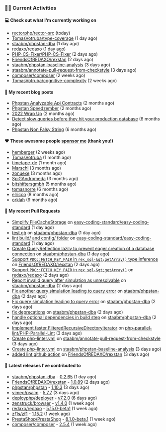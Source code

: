 ### 👨‍💻 Current Activities


#### 💻 Check out what I'm currently working on

- [rectorphp/rector-src](https://github.com/rectorphp/rector-src) (today)
- [TomasVotruba/type-coverage](https://github.com/TomasVotruba/type-coverage) (1 day ago)
- [staabm/phpstan-dba](https://github.com/staabm/phpstan-dba) (1 day ago)
- [redaxo/redaxo](https://github.com/redaxo/redaxo) (1 day ago)
- [PHP-CS-Fixer/PHP-CS-Fixer](https://github.com/PHP-CS-Fixer/PHP-CS-Fixer) (2 days ago)
- [FriendsOfREDAXO/rexstan](https://github.com/FriendsOfREDAXO/rexstan) (2 days ago)
- [staabm/phpstan-baseline-analysis](https://github.com/staabm/phpstan-baseline-analysis) (3 days ago)
- [staabm/annotate-pull-request-from-checkstyle](https://github.com/staabm/annotate-pull-request-from-checkstyle) (3 days ago)
- [composer/composer](https://github.com/composer/composer) (2 weeks ago)
- [TomasVotruba/cognitive-complexity](https://github.com/TomasVotruba/cognitive-complexity) (2 weeks ago)


#### 📜 My recent blog posts

- [Phpstan Analyzable Api Contracts](https://staabm.github.io/2022/12/29/phpstan-analyzable-api-contracts.html) (2 months ago)
- [Phpstan Speedzember](https://staabm.github.io/2022/12/23/phpstan-speedzember.html) (2 months ago)
- [2022 Wrap Up](https://staabm.github.io/2022/12/20/2022-wrap-up.html) (2 months ago)
- [Detect slow queries before they hit your production database](https://staabm.github.io/2022/08/16/phpstan-dba-query-plan-analysis.html) (6 months ago)
- [Phpstan Non Falsy String](https://staabm.github.io/2022/08/11/phpstan-non-falsy-string.html) (6 months ago)


#### ❤️ These awesome people [sponsor me](https://github.com/sponsors/staabm) (thank you!)

- [hemberger](https://github.com/hemberger) (2 weeks ago)
- [TomasVotruba](https://github.com/TomasVotruba) (1 month ago)
- [timetape-de](https://github.com/timetape-de) (1 month ago)
- [Marschl](https://github.com/Marschl) (3 months ago)
- [zonuexe](https://github.com/zonuexe) (3 months ago)
- [SpiGAndromeda](https://github.com/SpiGAndromeda) (3 months ago)
- [bitshiftersgmbh](https://github.com/bitshiftersgmbh) (5 months ago)
- [tomasnorre](https://github.com/tomasnorre) (6 months ago)
- [elricco](https://github.com/elricco) (8 months ago)
- [orklah](https://github.com/orklah) (9 months ago)


#### 🔨 My recent Pull Requests

- [Simplify FileCacheStorage](https://github.com/easy-coding-standard/easy-coding-standard/pull/62) on [easy-coding-standard/easy-coding-standard](https://github.com/easy-coding-standard/easy-coding-standard) (1 day ago)
- [test gh](https://github.com/staabm/phpstan-dba/pull/555) on [staabm/phpstan-dba](https://github.com/staabm/phpstan-dba) (1 day ago)
- [lint build/ and config/ folder](https://github.com/easy-coding-standard/easy-coding-standard/pull/61) on [easy-coding-standard/easy-coding-standard](https://github.com/easy-coding-standard/easy-coding-standard) (1 day ago)
- [Create QueryReflection lazily to prevent eager creation of a database connection](https://github.com/staabm/phpstan-dba/pull/554) on [staabm/phpstan-dba](https://github.com/staabm/phpstan-dba) (1 day ago)
- [Support `PDO::FETCH_KEY_PAIR` in `rex_sql-&gt;getArray()` type inference](https://github.com/FriendsOfREDAXO/rexstan/pull/361) on [FriendsOfREDAXO/rexstan](https://github.com/FriendsOfREDAXO/rexstan) (2 days ago)
- [Support `PDO::FETCH_KEY_PAIR` in `rex_sql-&gt;getArray()`](https://github.com/redaxo/redaxo/pull/5615) on [redaxo/redaxo](https://github.com/redaxo/redaxo) (2 days ago)
- [Report invalid query after simulation as unresolvable](https://github.com/staabm/phpstan-dba/pull/551) on [staabm/phpstan-dba](https://github.com/staabm/phpstan-dba) (2 days ago)
- [Fix another query simulation leading to query error](https://github.com/staabm/phpstan-dba/pull/550) on [staabm/phpstan-dba](https://github.com/staabm/phpstan-dba) (2 days ago)
- [Fix query simulation leading to query error](https://github.com/staabm/phpstan-dba/pull/549) on [staabm/phpstan-dba](https://github.com/staabm/phpstan-dba) (2 days ago)
- [fix deprecations](https://github.com/staabm/phpstan-dba/pull/546) on [staabm/phpstan-dba](https://github.com/staabm/phpstan-dba) (2 days ago)
- [handle optional dependencies in build step](https://github.com/staabm/phpstan-dba/pull/545) on [staabm/phpstan-dba](https://github.com/staabm/phpstan-dba) (2 days ago)
- [Implement faster FilteredRecursiveDirectoryIterator](https://github.com/php-parallel-lint/PHP-Parallel-Lint/pull/136) on [php-parallel-lint/PHP-Parallel-Lint](https://github.com/php-parallel-lint/PHP-Parallel-Lint) (3 days ago)
- [Create php-linter.yml](https://github.com/staabm/annotate-pull-request-from-checkstyle/pull/108) on [staabm/annotate-pull-request-from-checkstyle](https://github.com/staabm/annotate-pull-request-from-checkstyle) (3 days ago)
- [Create php-linter.yml](https://github.com/staabm/phpstan-baseline-analysis/pull/97) on [staabm/phpstan-baseline-analysis](https://github.com/staabm/phpstan-baseline-analysis) (3 days ago)
- [added lint github action](https://github.com/FriendsOfREDAXO/rexstan/pull/357) on [FriendsOfREDAXO/rexstan](https://github.com/FriendsOfREDAXO/rexstan) (3 days ago)


#### 🔭 Latest releases I've contributed to

- [staabm/phpstan-dba](https://github.com/staabm/phpstan-dba) - [0.2.65](https://github.com/staabm/phpstan-dba/releases/tag/0.2.65) (1 day ago)
- [FriendsOfREDAXO/rexstan](https://github.com/FriendsOfREDAXO/rexstan) - [1.0.89](https://github.com/FriendsOfREDAXO/rexstan/releases/tag/1.0.89) (2 days ago)
- [phpstan/phpstan](https://github.com/phpstan/phpstan) - [1.10.3](https://github.com/phpstan/phpstan/releases/tag/1.10.3) (3 days ago)
- [vimeo/psalm](https://github.com/vimeo/psalm) - [5.7.7](https://github.com/vimeo/psalm/releases/tag/5.7.7) (3 days ago)
- [deployphp/deployer](https://github.com/deployphp/deployer) - [v7.2.0](https://github.com/deployphp/deployer/releases/tag/v7.2.0) (6 days ago)
- [zenstruck/browser](https://github.com/zenstruck/browser) - [v1.4.0](https://github.com/zenstruck/browser/releases/tag/v1.4.0) (1 week ago)
- [redaxo/redaxo](https://github.com/redaxo/redaxo) - [5.15.0-beta1](https://github.com/redaxo/redaxo/releases/tag/5.15.0-beta1) (1 week ago)
- [zf1s/zf1](https://github.com/zf1s/zf1) - [1.15.2](https://github.com/zf1s/zf1/releases/tag/1.15.2) (1 week ago)
- [PrestaShop/PrestaShop](https://github.com/PrestaShop/PrestaShop) - [8.1.0-beta.1](https://github.com/PrestaShop/PrestaShop/releases/tag/8.1.0-beta.1) (1 week ago)
- [composer/composer](https://github.com/composer/composer) - [2.5.4](https://github.com/composer/composer/releases/tag/2.5.4) (1 week ago)
